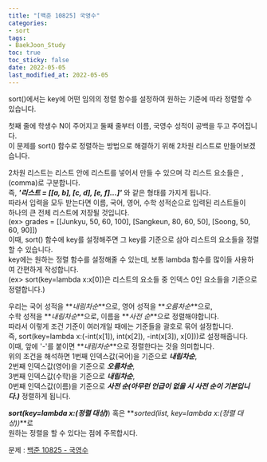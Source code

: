 ```yaml
---
title: "[백준 10825] 국영수"
categories: 
- sort
tags:
- BaekJoon_Study
toc: true
toc_sticky: false
date: 2022-05-05
last_modified_at: 2022-05-05
---
```


sort()에서는 key에 어떤 임의의 정렬 함수를 설정하여 원하는 기준에 따라 정렬할 수 있습니다.  

첫째 줄에 학생수 N이 주어지고 둘째 줄부터 이름, 국영수 성적이 공백을 두고 주어집니다.  
이 문제를 sort() 함수로 정렬하는 방법으로 해결하기 위해 2차원 리스트로 만들어보겠습니다.  

2차원 리스트는 리스트 안에 리스트를 넣어서 만들 수 있으며 각 리스트 요소들은 ,(comma)로 구분합니다.  
즉, **_'리스트 = [[a, b], [c, d], [e, f]...]'_** 와 같은 형태를 가지게 됩니다.  
따라서 입력을 모두 받는다면 이름, 국어, 영어, 수학 성적순으로 입력된 리스트들이  
하나의 큰 전체 리스트에 저장될 것입니다.  
(ex> grades = [[Junkyu, 50, 60, 100], [Sangkeun, 80, 60, 50], [Soong, 50, 60, 90]])  
이때, sort() 함수에 key를 설정해주면 그 key를 기준으로 삼아 리스트의 요소들을 정렬할 수 있습니다.  
key에는 원하는 정렬 함수를 설정해줄 수 있는데, 보통 lambda 함수를 많이들 사용하여 간편하게 작성합니다.  
(ex> sort(key=lambda x:x[0])은 리스트의 요소들 중 인덱스 0인 요소들을 기준으로 정렬합니다.)

우리는 국어 성적을 **_내림차순_**으로, 영어 성적을 **_오름차순_**으로,  
수학 성적을 **_내림차순_**으로, 이름을 **_사전 순_**으로 정렬해야합니다.  
따라서 이렇게 조건 기준이 여러개일 때에는 기준들을 괄호로 묶어 설정합니다.  
즉, sort(key=lambda x:(-int(x[1]), int(x[2]), -int(x[3]), x[0]))로 설정해줍니다.  
이때, 앞에 '-'를 붙이면 **_내림차순_**으로 정렬한다는 것을 의미합니다.  
위의 조건을 해석하면 1번째 인덱스값(국어)을 기준으로 **_내림차순_**,  
2번째 인덱스값(영어)을 기준으로 **_오름차순_**,  
3번째 인덱스값(수학)을 기준으로 **_내림차순_**,  
0번째 인덱스값(이름)을 기준으로 **_사전 순(아무런 언급이 없을 시 사전 순이 기본입니다.)_** 정렬하게 됩니다.  

**_sort(key=lambda x:(정렬 대상)_**) 혹은 **_sorted(list, key=lambda x:(정렬 대상))_**로   
원하는 정렬을 할 수 있다는 점에 주목합시다.  

문제 : [백준 10825 - 국영수](https://www.acmicpc.net/problem/10825)

<script src="https://gist.github.com/Ryumaker/8e25b681653f2dd5a9446668b13a7fb6.js"></script>


